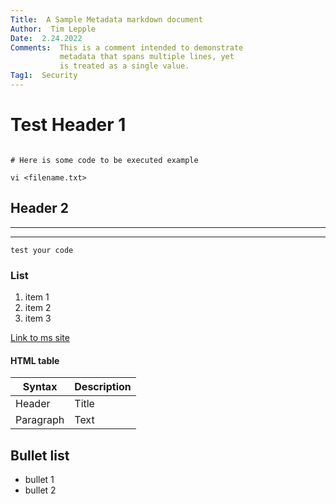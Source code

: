 ```yaml
---
Title:  A Sample Metadata markdown document  
Author:  Tim Lepple
Date:  2.24.2022
Comments:  This is a comment intended to demonstrate  
           metadata that spans multiple lines, yet
           is treated as a single value.
Tag1:  Security
---
```



# Test Header 1

```

# Here is some code to be executed example

vi <filename.txt>
```

## Header 2

___
___


`test your code`

### List

1. item 1
2. item 2
3. item 3

[Link to ms site](www.microsoft.com)

####  HTML table

| Syntax | Description |
| ---------| ------------- |
| Header | Title |
| Paragraph | Text |

## Bullet list
- bullet 1
- bullet 2



